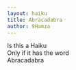 ```yaml
---
layout: haiku
title: Abracadabra
author: 9Hamza
---
```


Is this a Haiku<br>
Only if it has the word<br>
Abracadabra<br>